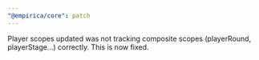 ```yaml
---
"@empirica/core": patch
---
```


Player scopes updated was not tracking composite scopes (playerRound,
playerStage...) correctly. This is now fixed.
